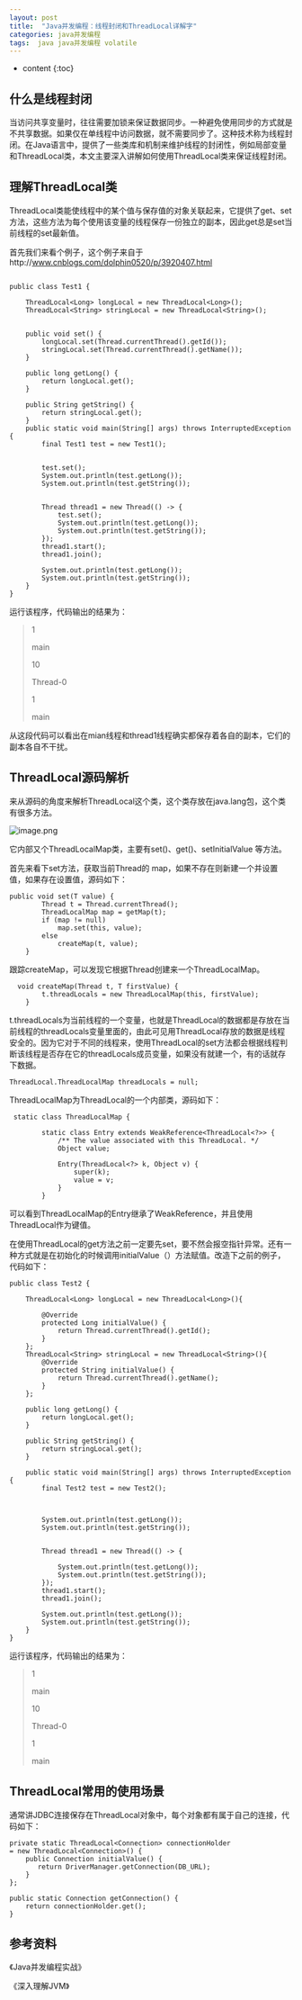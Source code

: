 ```yaml
---
layout: post
title:  "Java并发编程：线程封闭和ThreadLocal详解字"
categories: java并发编程
tags:  java java并发编程 volatile
---
```


* content
{:toc}



## 什么是线程封闭

当访问共享变量时，往往需要加锁来保证数据同步。一种避免使用同步的方式就是不共享数据。如果仅在单线程中访问数据，就不需要同步了。这种技术称为线程封闭。在Java语言中，提供了一些类库和机制来维护线程的封闭性，例如局部变量和ThreadLocal类，本文主要深入讲解如何使用ThreadLocal类来保证线程封闭。

<!--more-->

## 理解ThreadLocal类


ThreadLocal类能使线程中的某个值与保存值的对象关联起来，它提供了get、set方法，这些方法为每个使用该变量的线程保存一份独立的副本，因此get总是set当前线程的set最新值。

首先我们来看个例子，这个例子来自于http://www.cnblogs.com/dolphin0520/p/3920407.html

```

public class Test1 {

    ThreadLocal<Long> longLocal = new ThreadLocal<Long>();
    ThreadLocal<String> stringLocal = new ThreadLocal<String>();


    public void set() {
        longLocal.set(Thread.currentThread().getId());
        stringLocal.set(Thread.currentThread().getName());
    }

    public long getLong() {
        return longLocal.get();
    }

    public String getString() {
        return stringLocal.get();
    }
    public static void main(String[] args) throws InterruptedException {
        final Test1 test = new Test1();


        test.set();
        System.out.println(test.getLong());
        System.out.println(test.getString());


        Thread thread1 = new Thread(() -> {
            test.set();
            System.out.println(test.getLong());
            System.out.println(test.getString());
        });
        thread1.start();
        thread1.join();

        System.out.println(test.getLong());
        System.out.println(test.getString());
    }
}

```
运行该程序，代码输出的结果为：

>1
>
> main
> 
>10
>
>Thread-0
>
>1
>
>main
>

从这段代码可以看出在mian线程和thread1线程确实都保存着各自的副本，它们的副本各自不干扰。


## ThreadLocal源码解析

来从源码的角度来解析ThreadLocal这个类，这个类存放在java.lang包，这个类有很多方法。

![image.png](http://upload-images.jianshu.io/upload_images/2279594-903e2b9e3a60cee5.png?imageMogr2/auto-orient/strip%7CimageView2/2/w/300)

它内部又个ThreadLocalMap类，主要有set()、get()、setInitialValue 等方法。


首先来看下set方法，获取当前Thread的 map，如果不存在则新建一个并设置值，如果存在设置值，源码如下：

```
public void set(T value) {
        Thread t = Thread.currentThread();
        ThreadLocalMap map = getMap(t);
        if (map != null)
            map.set(this, value);
        else
            createMap(t, value);
    }
```
跟踪createMap，可以发现它根据Thread创建来一个ThreadLocalMap。

```
  void createMap(Thread t, T firstValue) {
        t.threadLocals = new ThreadLocalMap(this, firstValue);
    }

```
t.threadLocals为当前线程的一个变量，也就是ThreadLocal的数据都是存放在当前线程的threadLocals变量里面的，由此可见用ThreadLocal存放的数据是线程安全的。因为它对于不同的线程来，使用ThreadLocal的set方法都会根据线程判断该线程是否存在它的threadLocals成员变量，如果没有就建一个，有的话就存下数据。

```
ThreadLocal.ThreadLocalMap threadLocals = null;

```

ThreadLocalMap为ThreadLocal的一个内部类，源码如下：


```
 static class ThreadLocalMap {

        static class Entry extends WeakReference<ThreadLocal<?>> {
            /** The value associated with this ThreadLocal. */
            Object value;

            Entry(ThreadLocal<?> k, Object v) {
                super(k);
                value = v;
            }
        }

```

可以看到ThreadLocalMap的Entry继承了WeakReference，并且使用ThreadLocal作为键值。

在使用ThreadLocal的get方法之前一定要先set，要不然会报空指针异常。还有一种方式就是在初始化的时候调用initialValue（）方法赋值。改造下之前的例子，代码如下：

```
public class Test2 {

    ThreadLocal<Long> longLocal = new ThreadLocal<Long>(){

        @Override
        protected Long initialValue() {
            return Thread.currentThread().getId();
        }
    };
    ThreadLocal<String> stringLocal = new ThreadLocal<String>(){
        @Override
        protected String initialValue() {
            return Thread.currentThread().getName();
        }
    };

    public long getLong() {
        return longLocal.get();
    }

    public String getString() {
        return stringLocal.get();
    }

    public static void main(String[] args) throws InterruptedException {
        final Test2 test = new Test2();



        System.out.println(test.getLong());
        System.out.println(test.getString());


        Thread thread1 = new Thread(() -> {
          
            System.out.println(test.getLong());
            System.out.println(test.getString());
        });
        thread1.start();
        thread1.join();

        System.out.println(test.getLong());
        System.out.println(test.getString());
    }
}

```

运行该程序，代码输出的结果为：

>1
>
> main
> 
>10
>
>Thread-0
>
>1
>
>main
>

## ThreadLocal常用的使用场景

通常讲JDBC连接保存在ThreadLocal对象中，每个对象都有属于自己的连接，代码如下：

```
private static ThreadLocal<Connection> connectionHolder
= new ThreadLocal<Connection>() {
    public Connection initialValue() {
       return DriverManager.getConnection(DB_URL);
    }
};
 
public static Connection getConnection() {
    return connectionHolder.get();
}

```

## 参考资料

《Java并发编程实战》

《深入理解JVM》